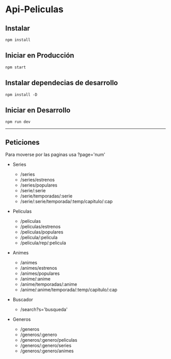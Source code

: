 # Api-Peliculas

## Instalar
```
npm install
```

## Iniciar en Producción
```
npm start
```

## Instalar dependecias de desarrollo
```
npm install -D
```

## Iniciar en Desarrollo
```
npm run dev
```

---

## Peticiones

Para moverse por las paginas usa ?page='num' 

- Series

  - /series
  - /series/estrenos
  - /series/populares
  - /serie/:serie
  - /serie/temporadas/:serie
  - /serie/:serie/temporada/:temp/capitulo/:cap

- Peliculas

  - /peliculas
  - /peliculas/estrenos
  - /peliculas/populares
  - /pelicula/:pelicula
  - /pelicula/rep/:pelicula

- Animes

  - /animes
  - /animes/estrenos
  - /animes/populares
  - /anime/:anime
  - /anime/temporadas/:anime
  - /anime/:anime/temporada/:temp/capitulo/:cap

- Buscador

  - /search?s='busqueda'

- Generos

  - /generos
  - /generos/:genero
  - /generos/:genero/peliculas
  - /generos/:genero/series
  - /generos/:genero/animes